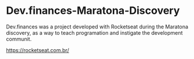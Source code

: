 # Dev.finances-Maratona-Discovery

Dev.finances was a project developed with Rocketseat during the Maratona discovery, as a way to teach programation and instigate the development communit.

https://rocketseat.com.br/